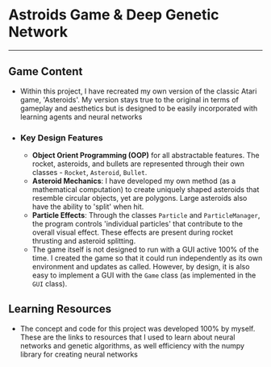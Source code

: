 # Astroids Game & Deep Genetic Network
---
## Game Content
- Within this project, I have recreated my own version of the classic Atari game, 'Asteroids'. My version stays true to the original in terms of gameplay and aesthetics but is designed to be easily incorporated with learning agents and neural networks
- ### Key Design Features
    - **Object Orient Programming (OOP)** for all abstractable features. The rocket, asteroids, and bullets are represented through their own classes - `Rocket`, `Asteroid`, `Bullet`.
    - **Asteroid Mechanics**: I have developed my own method (as a mathematical computation) to create uniquely shaped asteroids that resemble circular objects, yet are polygons. Large asteroids also have the ability to 'split' when hit.
    - **Particle Effects**: Through the classes `Particle` and `ParticleManager`, the program controls 'individual particles' that contribute to the overall visual effect. These effects are present during rocket thrusting and asteroid splitting.
    - The game itself is not designed to run with a GUI active 100% of the time. I created the game so that it could run independently as its own environment and updates as called. However, by design, it is also easy to implement a GUI with the `Game` class (as implemented in the `GUI` class).


## Learning Resources
- The concept and code for this project was developed 100% by myself.
These are the links to resources that I used to learn about neural networks and genetic algorithms, 
as well efficiency with the numpy library for creating neural networks